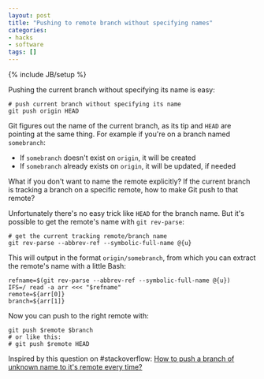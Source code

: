 ```yaml
---
layout: post
title: "Pushing to remote branch without specifying names"
categories:
- hacks
- software
tags: []
---
```

{% include JB/setup %}

Pushing the current branch without specifying its name is easy:

    # push current branch without specifying its name
    git push origin HEAD

Git figures out the name of the current branch,
as its tip and `HEAD` are pointing at the same thing.
For example if you're on a branch named `somebranch`:

- If `somebranch` doesn't exist on `origin`, it will be created
- If `somebranch` already exists on `origin`, it will be updated, if needed

What if you don't want to name the remote explicitly?
If the current branch is tracking a branch on a specific remote,
how to make Git push to that remote?

Unfortunately there's no easy trick like `HEAD` for the branch name.
But it's possible to get the remote's name with `git rev-parse`:

    # get the current tracking remote/branch name
    git rev-parse --abbrev-ref --symbolic-full-name @{u}
    
This will output in the format `origin/somebranch`,
from which you can extract the remote's name with a little Bash:

    refname=$(git rev-parse --abbrev-ref --symbolic-full-name @{u})
    IFS=/ read -a arr <<< "$refname"
    remote=${arr[0]}
    branch=${arr[1]}

Now you can push to the right remote with:

    git push $remote $branch
    # or like this:
    # git push $remote HEAD

<div class="text-muted">
Inspired by this question on #stackoverflow: <a href="http://stackoverflow.com/q/23573968/641955">How to push a branch of unknown name to it's remote every time?</a>
</div>
